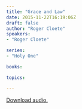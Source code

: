 ```yaml
---
title: "Grace and Law"
date: 2015-11-22T16:19:06Z
draft: false
author: "Roger Cloete"
speakers:
- "Roger Cloete"

series:
- "Holy One"

books:

topics:

---
```

[Download audio.](https://s3-eu-west-1.amazonaws.com/renownchurch/sermons/2015/11/2015-11-22_GraceAndLaw.mp3)